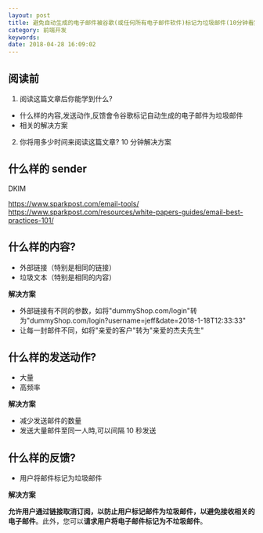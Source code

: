 ```yaml
---
layout: post
title: 避免自动生成的电子邮件被谷歌(或任何所有电子邮件软件)标记为垃圾邮件(10分钟看完系列)
category: 前端开发
keywords:
date: 2018-04-28 16:09:02
---
```


## 阅读前

1.  阅读这篇文章后你能学到什么?

* 什么样的内容,发送动作,反馈會令谷歌标记自动生成的电子邮件为垃圾邮件
* 相关的解决方案

2.  你将用多少时间来阅读这篇文章?
    10 分钟解决方案

## 什么样的 sender

DKIM

https://www.sparkpost.com/email-tools/
https://www.sparkpost.com/resources/white-papers-guides/email-best-practices-101/

## 什么样的内容?

* 外部链接（特别是相同的链接）
* 垃圾文本（特别是相同的内容）

**解决方案**

* 外部链接有不同的参数，如将"dummyShop.com/login"转为"dummyShop.com/login?username=jeff&date=2018-1-18T12:33:33"
* 让每一封邮件不同，如将"亲爱的客户"转为"亲爱的杰夫先生"

## 什么样的发送动作?

* 大量
* 高频率

**解决方案**

* 减少发送邮件的数量
* 发送大量邮件至同一人時,可以间隔 10 秒发送

## 什么样的反馈?

* 用户将邮件标记为垃圾邮件

**解决方案**

**允许用户通过链接取消订阅，以防止用户标记邮件为垃圾邮件，以避免接收相关的电子邮件**。此外，您可以**请求用户将电子邮件标记为不垃圾邮件**。
